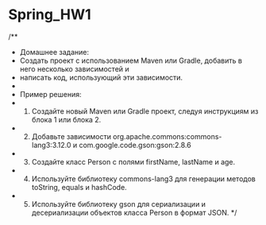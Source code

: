 # Spring_HW1
/**
 * Домашнее задание:
 * Создать проект с использованием Maven или Gradle, добавить в него несколько зависимостей и
 * написать код, использующий эти зависимости.
 *
 * Пример решения:
 * 1. Создайте новый Maven или Gradle проект, следуя инструкциям из блока 1 или блока 2.
 * 2. Добавьте зависимости org.apache.commons:commons-lang3:3.12.0 и com.google.code.gson:gson:2.8.6
 * 3. Создайте класс Person с полями firstName, lastName и age.
 * 4. Используйте библиотеку commons-lang3 для генерации методов toString, equals и hashCode.
 * 5. Используйте библиотеку gson для сериализации и десериализации объектов класса Person в формат JSON. 
 */
